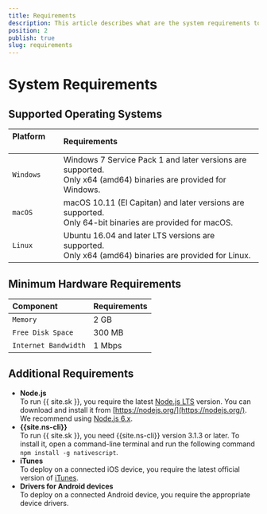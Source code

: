 ```yaml
---
title: Requirements
description: This article describes what are the system requirements to run NativeScript Sidekick on your development machine.
position: 2
publish: true
slug: requirements
---
```


# System Requirements



## Supported Operating Systems

| Platform &nbsp;&nbsp;&nbsp;&nbsp;&nbsp; | Requirements           |
|:----------------------------------------|:-----------------------|
| `Windows`   | Windows 7 Service Pack 1 and later versions are supported.<br /> Only x64 (amd64) binaries are provided for Windows.|
| `macOS`     | macOS 10.11 (El Capitan) and later versions are supported. <br /> Only 64-bit binaries are provided for macOS.      |
| `Linux`     | Ubuntu 16.04 and later LTS versions are supported. <br /> Only x64 (amd64) binaries are provided for Linux.         |

<p></p>

## Minimum Hardware Requirements

| Component               | Requirements |
|:------------------------|:-------------|
| `Memory`                | 2 GB         |
| `Free Disk Space`       | 300 MB       |
| `Internet Bandwidth`    | 1 Mbps       |

<p></p>

## Additional Requirements

* **Node.js**<br /> To run {{ site.sk }}, you require the latest [Node.js LTS](https://github.com/nodejs/LTS#lts-schedule) version. You can download and install it from [https://nodejs.org/](https://nodejs.org/). We recommend using [Node.js 6.x](https://nodejs.org/dist/latest-v6.x/).
* **{{site.ns-cli}}**<br /> To run {{ site.sk }}, you need {{site.ns-cli}} version 3.1.3 or later. To install it, open a command-line terminal and run the following command `npm install -g nativescript`. 
* **iTunes**<br /> To deploy on a connected iOS device, you require the latest official version of [iTunes](http://www.apple.com/bg/itunes/download/).
* **Drivers for Android devices**<br /> To deploy on a connected Android device, you require the appropriate device drivers.
